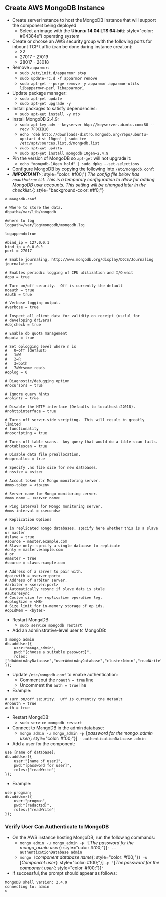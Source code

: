 ## Create AWS MongoDB Instance
* Create server instance to host the MongoDB instance that will support the component being deployed
  * Select an image with the **Ubuntu 14.04 LTS 64-bit**{: style="color: #04384e"} operating system
* Create or choose an AWS security group with the following ports for inbount TCP traffic (can be done during instance creation):
  * 22
  * 27017 - 27019
  * 28017 - 28018
* Remove `apparmor`:
  * `sudo /etc/init.d/apparmor stop`
  * `sudo update-rc.d -f apparmor remove`
  * `sudo apt-get --purge remove -y apparmor apparmor-utils libapparmor-perl libapparmor1`
* Update package manager:
  * `sudo apt-get update`
  * `sudo apt-get upgrade -y`
* Install packages to satisfy dependencies:
  * `sudo apt-get install -y ntp`
* Install MongoDB 2.4.9:
  * `sudo apt-key adv --keyserver hkp://keyserver.ubuntu.com:80 --recv 7F0CEB10`
  * `echo 'deb http://downloads-distro.mongodb.org/repo/ubuntu-upstart dist 10gen' | sudo tee /etc/apt/sources.list.d/mongodb.list`
  * `sudo apt-get update`
  * `sudo apt-get install mongodb-10gen=2.4.9`
* Pin the version of MongoDB so `apt-get` will not upgrade it:
  * `echo "mongodb-10gen hold" | sudo dpkg --set-selections`
* Configure MongoDB by copying the following into `/etc/mongodb.conf`:
* ***IMPORTANT:***{: style="color: #f00;"} *The config file below has `noauth=true` set.  This is a temporary configuration to allow for adding MongoDB user accounts.  This setting will be changed later in the checklist.*{: style="background-color: #ff0;"}

~~~~
# mongodb.conf

# Where to store the data.
dbpath=/var/lib/mongodb

#where to log
logpath=/var/log/mongodb/mongodb.log

logappend=true

#bind_ip = 127.0.0.1
bind_ip = 0.0.0.0
port = 27017

# Enable journaling, http://www.mongodb.org/display/DOCS/Journaling
journal=true

# Enables periodic logging of CPU utilization and I/O wait
#cpu = true

# Turn on/off security.  Off is currently the default
noauth = true
#auth = true

# Verbose logging output.
#verbose = true

# Inspect all client data for validity on receipt (useful for
# developing drivers)
#objcheck = true

# Enable db quota management
#quota = true

# Set oplogging level where n is
#   0=off (default)
#   1=W
#   2=R
#   3=both
#   7=W+some reads
#oplog = 0

# Diagnostic/debugging option
#nocursors = true

# Ignore query hints
#nohints = true

# Disable the HTTP interface (Defaults to localhost:27018).
#nohttpinterface = true

# Turns off server-side scripting.  This will result in greatly limited
# functionality
#noscripting = true

# Turns off table scans.  Any query that would do a table scan fails.
#notablescan = true

# Disable data file preallocation.
#noprealloc = true

# Specify .ns file size for new databases.
# nssize = <size>

# Accout token for Mongo monitoring server.
#mms-token = <token>

# Server name for Mongo monitoring server.
#mms-name = <server-name>

# Ping interval for Mongo monitoring server.
#mms-interval = <seconds>

# Replication Options

# in replicated mongo databases, specify here whether this is a slave or master
#slave = true
#source = master.example.com
# Slave only: specify a single database to replicate
#only = master.example.com
# or
#master = true
#source = slave.example.com

# Address of a server to pair with.
#pairwith = <server:port>
# Address of arbiter server.
#arbiter = <server:port>
# Automatically resync if slave data is stale
#autoresync
# Custom size for replication operation log.
#oplogSize = <MB>
# Size limit for in-memory storage of op ids.
#opIdMem = <bytes>
~~~~

* Restart MongoDB:
  * `sudo service mongodb restart`
* Add an administrative-level user to MongoDB:

<div class="highlighter-rouge">
<pre class="highlight">
<code>$ mongo admin
db.addUser({
    user:"mongo_admin",
    pwd:"[<span class="placeholder">choose a suitable password</span>]",
    roles:["dbAdminAnyDatabase","userAdminAnyDatabase","clusterAdmin","readWrite"]
});</code>
</pre>
</div>

* Update `/etc/mongodb.conf` to enable authentication:
  * Comment out the `noauth = true` line
  * Uncomment the `auth = true` line
* Example:

~~~~
# Turn on/off security.  Off is currently the default
#noauth = true
auth = true
~~~~

* Restart MongoDB:
  * `sudo service mongodb restart`
* Connect to MongoDB in the admin database:
  * `mongo admin -u mongo_admin -p `[*password for the mongo_admin user*{: style="color: #f00;"}]` --authenticationDatabase admin`
* Add a user for the component:

<div class="highlighter-rouge">
<pre class="highlight">
<code>use [<span class="placeholder">name of database</span>];
db.addUser({
    user:"[<span class="placeholder">name of user</span>]",
    pwd:"[<span class="placeholder">password for user</span>]",
    roles:["readWrite"]
});</code>
</pre>
</div>

* Example:

<div class="highlighter-rouge">
<pre class="highlight">
<code>use <span class="placeholder-example">progman</span>;
db.addUser({
    user:"<span class="placeholder-example">progman</span>",
    pwd:"<span class="placeholder-example">[redacted]</span>",
    roles:["readWrite"]
});</code>
</pre>
</div>

### Verify User Can Authenticate to MongoDB
* On the AWS instance hosting MongoDB, run the following commands:
  * `mongo admin -u mongo_admin -p '`[*The password for the mongo_admin user*{: style="color: #f00;"}]`' --authenticationDatabase admin`
  * `mongo [`*component database name*{: style="color: #f00;"}`] -u `[*Component user*{: style="color: #f00;"}] `-p '`[*The password for the component user*{: style="color: #f00;"}]`'`
* If successful, the prompt should appear as follows:

~~~~
MongoDB shell version: 2.4.9
connecting to: admin
>
~~~~